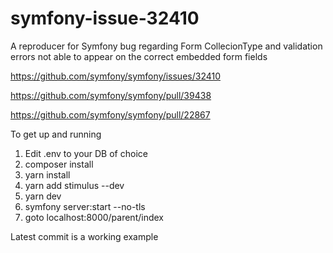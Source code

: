 # symfony-issue-32410
A reproducer for Symfony bug regarding Form CollecionType and validation errors not able to appear on the correct embedded form fields

https://github.com/symfony/symfony/issues/32410

https://github.com/symfony/symfony/pull/39438 

https://github.com/symfony/symfony/pull/22867 


To get up and running
1. Edit .env to your DB of choice
2. composer install
3. yarn install
4. yarn add stimulus --dev
5. yarn dev
6. symfony server:start --no-tls
7. goto localhost:8000/parent/index

Latest commit is a working example
